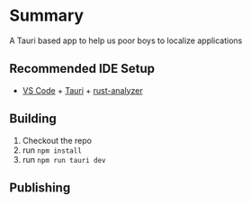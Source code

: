 # Summary

A Tauri based app to help us poor boys to localize applications


## Recommended IDE Setup

- [VS Code](https://code.visualstudio.com/) + [Tauri](https://marketplace.visualstudio.com/items?itemName=tauri-apps.tauri-vscode) + [rust-analyzer](https://marketplace.visualstudio.com/items?itemName=rust-lang.rust-analyzer)

## Building
1. Checkout the repo
2. run `npm install`
3. run `npm run tauri dev`


## Publishing